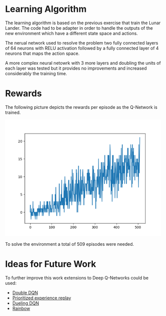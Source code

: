 # Learning Algorithm
The learning algorithm is based on the previous exercise that train the Lunar Lander. The code had to be adapter in order to handle the outputs of the new environment which have a different state space and actions. 

The nerual network used to resolve the problem two fully connected layers of 64 neurons with RELU activation followed by a fully connected layer of 4 neurons that maps the action space. 

A more complex neural netowrk with 3 more layers and doubling the units of each layer was tested but it provides no improvements and increased considerably the training time. 

# Rewards

The following picture depicts the rewards per episode as the Q-Network is trained. 

![Rewards per episode!](https://github.com/fmanso/banana/blob/main/learning_scores.png?raw=true)

To solve the environment a total of 509 episodes were needed. 

# Ideas for Future Work

To further improve this work extensions to Deep Q-Networks could be used:
* [Double DQN](https://arxiv.org/abs/1509.06461)
* [Prioritized experience replay](https://arxiv.org/abs/1511.05952)
* [Dueling DQN](https://arxiv.org/abs/1511.06581)
* [Rainbow](https://arxiv.org/abs/1710.02298)
